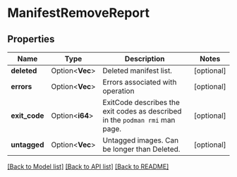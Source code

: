 # ManifestRemoveReport

## Properties

Name | Type | Description | Notes
------------ | ------------- | ------------- | -------------
**deleted** | Option<**Vec<String>**> | Deleted manifest list. | [optional]
**errors** | Option<**Vec<String>**> | Errors associated with operation | [optional]
**exit_code** | Option<**i64**> | ExitCode describes the exit codes as described in the `podman rmi` man page. | [optional]
**untagged** | Option<**Vec<String>**> | Untagged images. Can be longer than Deleted. | [optional]

[[Back to Model list]](../README.md#documentation-for-models) [[Back to API list]](../README.md#documentation-for-api-endpoints) [[Back to README]](../README.md)


